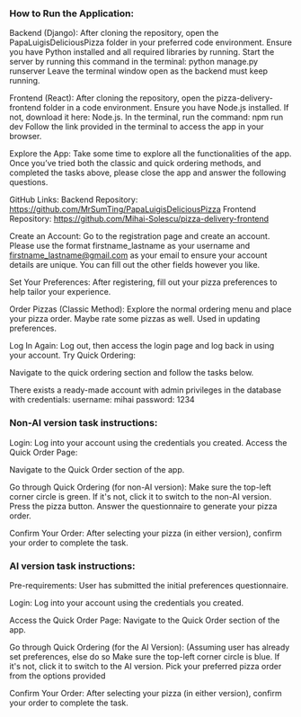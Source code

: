 ### How to Run the Application:

Backend (Django):
After cloning the repository, open the PapaLuigisDeliciousPizza folder in your preferred code environment.
Ensure you have Python installed and all required libraries by running.
Start the server by running this command in the terminal:
python manage.py runserver
Leave the terminal window open as the backend must keep running.

Frontend (React):
After cloning the repository, open the pizza-delivery-frontend folder in a code environment.
Ensure you have Node.js installed. If not, download it here: Node.js.
In the terminal, run the command:
npm run dev
Follow the link provided in the terminal to access the app in your browser.

Explore the App:
Take some time to explore all the functionalities of the app. Once you’ve tried both the classic and quick ordering methods, and completed the tasks above, please close the app and answer the following questions.

GitHub Links:
Backend Repository: https://github.com/MrSumTing/PapaLuigisDeliciousPizza
Frontend Repository: https://github.com/Mihai-Solescu/pizza-delivery-frontend

Create an Account:
Go to the registration page and create an account.
Please use the format firstname_lastname as your username and firstname_lastname@gmail.com as your email to ensure your account details are unique.
You can fill out the other fields however you like.

Set Your Preferences:
After registering, fill out your pizza preferences to help tailor your experience.

Order Pizzas (Classic Method):
Explore the normal ordering menu and place your pizza order. Maybe rate some pizzas as well. Used in updating preferences.

Log In Again:
Log out, then access the login page and log back in using your account.
Try Quick Ordering:

Navigate to the quick ordering section and follow the tasks below.

There exists a ready-made account with admin privileges in the database with credentials:
username: mihai
password: 1234


### Non-AI version task instructions:
Login:
Log into your account using the credentials you created.
Access the Quick Order Page:

Navigate to the Quick Order section of the app.

Go through Quick Ordering (for non-AI version):
Make sure the top-left corner circle is green. If it's not, click it to switch to the non-AI version.
Press the pizza button.
Answer the questionnaire to generate your pizza order.

Confirm Your Order:
After selecting your pizza (in either version), confirm your order to complete the task.



### AI version task instructions:
Pre-requirements:
User has submitted the initial preferences questionnaire.

Login:
Log into your account using the credentials you created.

Access the Quick Order Page:
Navigate to the Quick Order section of the app.

Go through Quick Ordering (for the AI Version):
(Assuming user has already set preferences, else do so
Make sure the top-left corner circle is blue. If it's not, click it to switch to the AI version.
Pick your preferred pizza order from the options provided

Confirm Your Order:
After selecting your pizza (in either version), confirm your order to complete the task.
